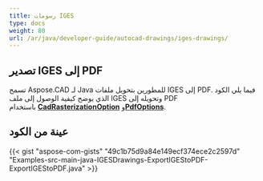 ```yaml
---
title: رسومات IGES
type: docs
weight: 80
url: /ar/java/developer-guide/autocad-drawings/iges-drawings/
---
```


## **تصدير IGES إلى PDF**

تسمح Aspose.CAD لـ Java للمطورين بتحويل ملفات IGES إلى PDF. فيما يلي الكود الذي يوضح كيفية الوصول إلى ملف IGES وتحويله إلى PDF باستخدام [**CadRasterizationOption**](https://reference.aspose.com/cad/java/com.aspose.cad.imageoptions/CadRasterizationOptions) و[**PdfOptions**](https://reference.aspose.com/cad/java/com.aspose.cad.imageoptions/PdfOptions).

## عينة من الكود

{{< gist "aspose-com-gists" "49c1b75d9a84e149ecf374ece2c2597d" "Examples-src-main-java-IGESDrawings-ExportIGEStoPDF-ExportIGEStoPDF.java" >}}
